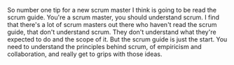 So number one tip for a new scrum master I think is going to be read the scrum guide. You're a scrum master, you should understand scrum. I find that there's a lot of scrum masters out there who haven't read the scrum guide, that don't understand scrum. They don't understand what they're expected to do and the scope of it. But the scrum guide is just the start. You need to understand the principles behind scrum, of empiricism and collaboration, and really get to grips with those ideas.